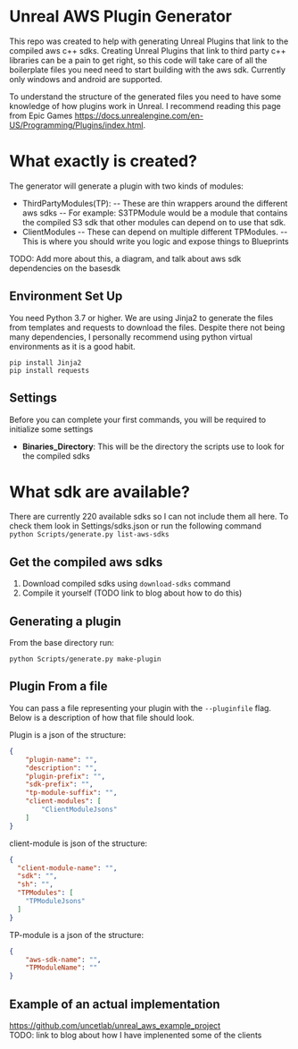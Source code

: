 # Unreal AWS Plugin Generator 
This repo was created to help with generating Unreal Plugins that link to the compiled aws c++ sdks. Creating Unreal Plugins that link to third party c++ libraries can be a pain to get right, so this code will take care of all the boilerplate files you need need to start building with the aws sdk. Currently only windows and android are supported. 

To understand the structure of the generated files you need to have some knowledge of how plugins work in Unreal. I recommend reading this page from Epic Games https://docs.unrealengine.com/en-US/Programming/Plugins/index.html. 


# What exactly is created?
The generator will generate a plugin with two kinds of modules: 
- ThirdPartyModules(TP):
    -- These are thin wrappers around the different aws sdks
    -- For example: S3TPModule would be a module that contains the compiled S3 sdk that other modules can depend on to use that sdk. 
- ClientModules
    -- These can depend on multiple different TPModules.
    -- This is where you should write you logic and expose things to Blueprints

TODO: Add more about this, a diagram, and talk about aws sdk dependencies on the basesdk 


## Environment Set Up
You need Python 3.7 or higher.
We are using Jinja2 to generate the files from templates and requests to download the files. Despite there not being many dependencies, I personally recommend using python virtual environments as it is a good habit. 

```pip install Jinja2```  
```pip install requests```


## Settings
Before you can complete your first commands, you will be required to initialize some settings  
- **Binaries_Directory**: This will be the directory the scripts use to look for the compiled sdks


# What sdk are available?
There are currently 220 available sdks so I can not include them all here. To check them look in Settings/sdks.json or run the following command  
```python Scripts/generate.py list-aws-sdks```

## Get the compiled aws sdks
1. Download compiled sdks using ```download-sdks``` command 
2. Compile it yourself (TODO link to blog about how to do this)


## Generating a plugin
From the base directory run:

```python Scripts/generate.py make-plugin```




## Plugin From a file
You can pass a file representing your plugin with the ```--pluginfile``` flag. Below is a description of how that file should look.  

Plugin is a json of the structure:
```json
{
    "plugin-name": "",
    "description": "",
    "plugin-prefix": "",
    "sdk-prefix": "",
    "tp-module-suffix": "",
    "client-modules": [
        "ClientModuleJsons"
    ]
}
```

client-module is json of the structure:  
```json 
{  
  "client-module-name": "",  
  "sdk": "",  
  "sh": "",  
  "TPModules": [  
    "TPModuleJsons"  
  ]  
}
```

TP-module is a json of the structure:
```json
{
    "aws-sdk-name": "", 
    "TPModuleName": ""
}
```

## Example of an actual implementation 
https://github.com/uncetlab/unreal_aws_example_project  
TODO: link to blog about how I have implenented some of the clients








